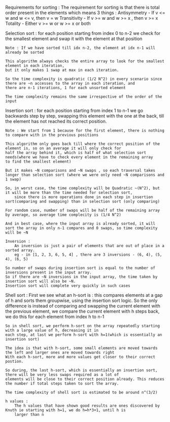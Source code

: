 Requirements for sorting :
    The requirement for sorting is that there is total order present in the elements which means 3 things :
        Antisymmetry - If v <= w and w <= v, then v = w
        Transitivity - If v >= w and w >= x , then v >= x
        Totality - Either v >= w or w >= x or both


Selection sort :
    for each position starting from index 0 to n-2
        we check for the smallest element and swap it with the element at that position

    Note : If we have sorted till idx n-2, the element at idx n-1 will already be sorted
    
    This algorithm always checks the entire array to look for the smallest element in each iteration, 
    but it only makes 1 swap at max in each iteration.

    So the time complexity is quadratic (1/2 N^2) in every scenario since there are ~n accesses to the array in each iteration, and
    there are n-1 iterations, 1 for each unsorted element

    The time complexity remains the same irrespective of the order of the input

Insertion sort :
    for each position starting from index 1 to n-1
        we go backwards step by step, swapping this element with the one at the back, till the element has not reached its 
        correct position.

    Note : We start from 1 because for the first element, there is nothing to compare with in the previous positions

    This algorithm only goes back till where the correct position of the element is, so on an average it will only check for 
    half the array behind it, which is half of what selection sort needs(where we have to check every element in the remaining array
    to find the smallest element)

    But it makes ~N comparisons and ~N swaps , so each traversal takes longer than selection sort (where we were only need ~N comparisons and 1 swap)

    So, in worst case, the time complexity will be Quadratic ~(N^2), but it will be more than the time needed for selection sort, 
        since there is more operations done in each step in insertion sort(comparing and swapping) than in selection sort (only comparing) 

    For random case, number of swaps will be half of the remaining array by average, so average time complecity is (1/4 N^2)

    And in best case, where the input array is already sorted, it will sort the array in only n-1 compares and 0 swaps, so time complexity will be ~N

    Inversion :
        An inversion is just a pair of elements that are out of place in a sorted array. 
        eg - in [1, 2, 3, 6, 5, 4] , there are 3 inversions - (6, 4), (5, 4), (6, 5) 

    So number of swaps during insertion sort is equal to the number of inversions present in the input array.
    So if there are ~N inversions in the input array, the time taken by insertion sort will also be ~N. 
    Insertion sort will complete very quickly in such cases

Shell sort :
    First we see what an h-sort is :
        this compares elements at a gap of h and sorts them groupwise, using the insertion sort logic.
        So the only difference is instead of comparing and swapping the current element with the previous element, 
        we compare the current element with h steps back, we do this for each element from index h to n-1

    So in shell sort, we perform h-sort on the array repeatedly starting with a large value of h, decreasing it in
    each step, at last we perform h-sort with h=1(which is essentially an insertion sort)

    The idea is that with h-sort, some small elements are moved towards the left and larger ones are moved towards right
    With each h-sort, more and more values get closer to their correct postion.
    
    So during, the last h-sort, which is essentially an insertion sort, there will be very less swaps required as a lot of 
    elements will be close to their correct position already. This reduces the number if total steps taken to sort the array.

    The time complexity of shell sort is estimated to be around n^(3/2)

    h values :
        The h values that have shown good results are ones discovered by Knuth ie starting with h=1, we do h=h*3+1, until h is 
        larger than n 